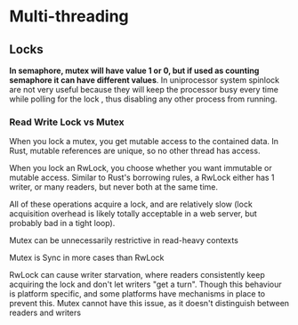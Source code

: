 # Multi-threading

## Locks
**In semaphore, mutex will have value 1 or 0, but if used as counting semaphore it can have different values**. In uniprocessor system spinlock are not very useful because they will keep the processor busy every time while polling for the lock , thus disabling any other process from running.


### Read Write Lock vs Mutex
When you lock a mutex, you get mutable access to the contained data. In Rust, mutable references are unique, so no other thread has access.

When you lock an RwLock, you choose whether you want immutable or mutable access. Similar to Rust's borrowing rules, a RwLock either has 1 writer, or many readers, but never both at the same time.

All of these operations acquire a lock, and are relatively slow (lock acquisition overhead is likely totally acceptable in a web server, but probably bad in a tight loop).

Mutex can be unnecessarily restrictive in read-heavy contexts

Mutex is Sync in more cases than RwLock

RwLock can cause writer starvation, where readers consistently keep acquiring the lock and don't let writers "get a turn". Though this behaviour is platform specific, and some platforms have mechanisms in place to prevent this. Mutex cannot have this issue, as it doesn't distinguish between readers and writers